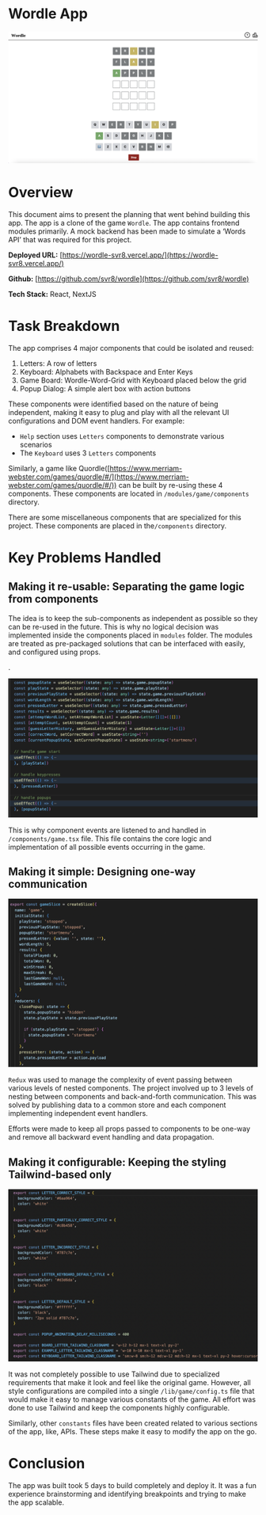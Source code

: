 # Wordle App

![Untitled](images/game.png)

# Overview

This document aims to present the planning that went behind building this app. The app is a clone of the game `Wordle`. The app contains frontend modules primarily. A mock backend has been made to simulate a ‘Words API’ that was required for this project.

**Deployed URL:** [https://wordle-svr8.vercel.app/](https://wordle-svr8.vercel.app/)

**********************Github:********************** [https://github.com/svr8/wordle](https://github.com/svr8/wordle)

********************Tech Stack:******************** React, NextJS

# Task Breakdown

The app comprises 4 major components that could be isolated and reused:

1. Letters: A row of letters
2. Keyboard: Alphabets with Backspace and Enter Keys
3. Game Board: Wordle-Word-Grid with Keyboard placed below the grid
4. Popup Dialog: A simple alert box with action buttons

These components were identified based on the nature of being independent, making it easy to plug and play with all the relevant UI configurations and DOM event handlers. For example:

- `Help` section uses `Letters` components to demonstrate various scenarios
- The `Keyboard` uses 3 `Letters` components

Similarly, a game like Quordle([https://www.merriam-webster.com/games/quordle/#/](https://www.merriam-webster.com/games/quordle/#/)) can be built by re-using these 4 components. These components are located in `/modules/game/components` directory.

There are some miscellaneous components that are specialized for this project. These components are placed in the`/components` directory.

# Key Problems Handled

## Making it re-usable: Separating the game logic from components

The idea is to keep the sub-components as independent as possible so they can be re-used in the future. This is why no logical decision was implemented inside the components placed in `modules` folder. The modules are treated as pre-packaged solutions that can be interfaced with easily, and configured using props.

.

![core-game-logic.png](images/core-game-logic.png)

This is why component events are listened to and handled in `/components/game.tsx` file. This file contains the core logic and implementation of all possible events occurring in the game.

## Making it simple: Designing one-way communication

![redux.png](images/redux.png)

`Redux` was used to manage the complexity of event passing between various levels of nested components. The project involved up to 3 levels of nesting between components and back-and-forth communication. This was solved by publishing data to a common store and each component implementing independent event handlers.

Efforts were made to keep all props passed to components to be one-way and remove all backward event handling and data propagation.

## Making it configurable: Keeping the styling Tailwind-based only

![configurable-css.png](images/configurable-css.png)

It was not completely possible to use Tailwind due to specialized requirements that make it look and feel like the original game. However, all style configurations are compiled into a single `/lib/game/config.ts` file that would make it easy to manage various constants of the game. All effort was done to use Tailwind and keep the components highly configurable.

Similarly, other `constants` files have been created related to various sections of the app, like, APIs. These steps make it easy to modify the app on the go.

# Conclusion

The app was built took 5 days to build completely and deploy it. It was a fun experience brainstorming and identifying breakpoints and trying to make the app scalable.
